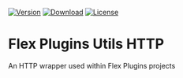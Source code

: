 [![Version](https://img.shields.io/npm/v/flex-plugin-utils-http.svg?style=square)](https://www.npmjs.com/package/flex-plugin-utils-http)
[![Download](https://img.shields.io/npm/dt/flex-plugin-utils-http.svg?style=square)](https://www.npmjs.com/package/flex-plugin-utils-http)
[![License](https://img.shields.io/npm/l/flex-plugin-utils-http.svg?style=square)](../../LICENSE)

# Flex Plugins Utils HTTP

An HTTP wrapper used within Flex Plugins projects
